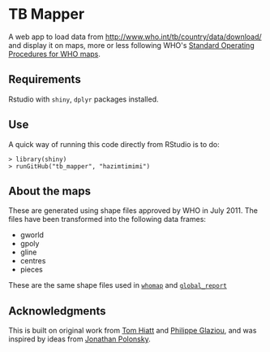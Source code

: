 # TB Mapper

A web app to load data from http://www.who.int/tb/country/data/download/ and display it on maps, more or less following WHO's [Standard Operating Procedures for WHO maps](http://gamapserver.who.int/gho/gis/training/DMF_GIS2010_2_SOPSforWHOMaps.pdf). 


## Requirements

Rstudio with `shiny`, `dplyr` packages installed.


## Use

A quick way of running this code directly from RStudio is to do:
```
> library(shiny)
> runGitHub("tb_mapper", "hazimtimimi") 
```

## About the maps

These are generated using shape files approved by WHO in July 2011. The files have been transformed into the following data frames:

* gworld
* gpoly
* gline
* centres
* pieces

These are the same shape files used in [`whomap`](https://github.com/glaziou/whomap) and [`global_report`](https://github.com/hazimtimimi/global_report)

## Acknowledgments

This is built on original work from [Tom Hiatt](https://github.com/tomhiatt) and [Philippe Glaziou](https://github.com/glaziou), and was inspired by ideas from [Jonathan Polonsky](https://github.com/jpolonsky).
